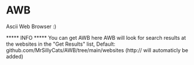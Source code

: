 # AWB
Ascii Web Browser :)

***** INFO *****
You can get AWB here
AWB will look for search results at the websites in the "Get Results" list, Default: github.com/MrSillyCats/AWB/tree/main/websites (http:// will automaticly be added)
